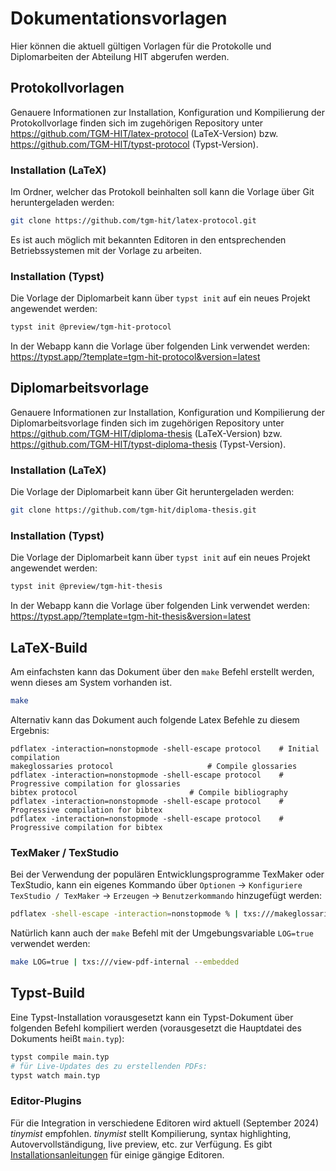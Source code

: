 # Dokumentationsvorlagen
Hier können die aktuell gültigen Vorlagen für die Protokolle und Diplomarbeiten der Abteilung HIT abgerufen werden.

## Protokollvorlagen
Genauere Informationen zur Installation, Konfiguration und Kompilierung der Protokollvorlage finden sich im zugehörigen Repository unter https://github.com/TGM-HIT/latex-protocol (LaTeX-Version) bzw. https://github.com/TGM-HIT/typst-protocol (Typst-Version).

### Installation (LaTeX)
Im Ordner, welcher das Protokoll beinhalten soll kann die Vorlage über Git heruntergeladen werden:
``` sh
git clone https://github.com/tgm-hit/latex-protocol.git
```

Es ist auch möglich mit bekannten Editoren in den entsprechenden Betriebssystemen mit der Vorlage zu arbeiten.

### Installation (Typst)
Die Vorlage der Diplomarbeit kann über `typst init` auf ein neues Projekt angewendet werden:
``` sh
typst init @preview/tgm-hit-protocol
```

In der Webapp kann die Vorlage über folgenden Link verwendet werden: https://typst.app/?template=tgm-hit-protocol&version=latest

## Diplomarbeitsvorlage
Genauere Informationen zur Installation, Konfiguration und Kompilierung der Diplomarbeitsvorlage finden sich im zugehörigen Repository unter https://github.com/TGM-HIT/diploma-thesis (LaTeX-Version) bzw. https://github.com/TGM-HIT/typst-diploma-thesis (Typst-Version).

### Installation (LaTeX)
Die Vorlage der Diplomarbeit kann über Git heruntergeladen werden:
``` sh
git clone https://github.com/tgm-hit/diploma-thesis.git
```

### Installation (Typst)
Die Vorlage der Diplomarbeit kann über `typst init` auf ein neues Projekt angewendet werden:
``` sh
typst init @preview/tgm-hit-thesis
```

In der Webapp kann die Vorlage über folgenden Link verwendet werden: https://typst.app/?template=tgm-hit-thesis&version=latest

## LaTeX-Build
Am einfachsten kann das Dokument über den `make` Befehl erstellt werden, wenn dieses am System vorhanden ist.
``` sh
make
```

Alternativ kann das Dokument auch folgende Latex Befehle zu diesem Ergebnis:
```
pdflatex -interaction=nonstopmode -shell-escape protocol	# Initial compilation
makeglossaries protocol 					# Compile glossaries
pdflatex -interaction=nonstopmode -shell-escape protocol	# Progressive compilation for glossaries
bibtex protocol 						# Compile bibliography
pdflatex -interaction=nonstopmode -shell-escape protocol	# Progressive compilation for bibtex
pdflatex -interaction=nonstopmode -shell-escape protocol	# Progressive compilation for bibtex
```

### TexMaker / TexStudio
Bei der Verwendung der populären Entwicklungsprogramme TexMaker oder TexStudio, kann ein eigenes Kommando über `Optionen` &rarr; `Konfiguriere TexStudio / TexMaker` &rarr; `Erzeugen` &rarr; `Benutzerkommando` hinzugefügt werden:
```sh
pdflatex -shell-escape -interaction=nonstopmode % | txs:///makeglossaries | pdflatex -shell-escape -interaction=nonstopmode % | txs:///bibtex | pdflatex -shell-escape -interaction=nonstopmode % | pdflatex -shell-escape -interaction=nonstopmode % | txs:///view-pdf-internal --embedded
```

Natürlich kann auch der `make` Befehl mit der Umgebungsvariable `LOG=true` verwendet werden:
```sh
make LOG=true | txs:///view-pdf-internal --embedded
```

## Typst-Build
Eine Typst-Installation vorausgesetzt kann ein Typst-Dokument über folgenden Befehl kompiliert werden (vorausgesetzt die Hauptdatei des Dokuments heißt `main.typ`):
``` sh
typst compile main.typ
# für Live-Updates des zu erstellenden PDFs:
typst watch main.typ
```

### Editor-Plugins
Für die Integration in verschiedene Editoren wird aktuell (September 2024) _tinymist_ empfohlen. _tinymist_ stellt Kompilierung, syntax highlighting, Autovervollständigung, live preview, etc. zur Verfügung. Es gibt [Installationsanleitungen]((https://github.com/Myriad-Dreamin/tinymist/?tab=readme-ov-file#installation)) für einige gängige Editoren.

